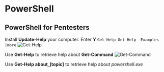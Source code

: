 # PowerShell 

## PowerShell for Pentesters

Install **Update-Help** your computer. Enter **Y**
```Get-Help Get-Help -Examples |more```
![Get-Help](2019-04-23-21-49-46.png)


Use **Get-Help** to retrieve help about **Get-Command**
![Get-Command](2019-04-23-21-24-38.png)

Use **Get-Help about_[topic]** to retrieve help about *powershell.exe*
